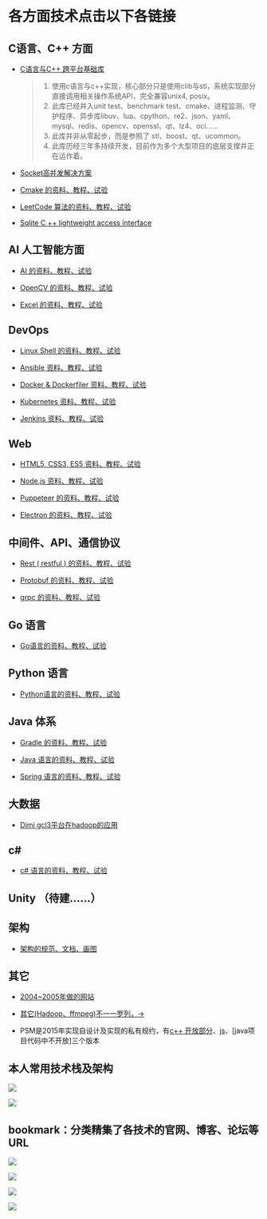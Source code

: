 
# 各方面技术点击以下各链接

## C语言、C++ 方面

- [C语言与C++ 跨平台基础库](https://github.com/oudream/ccxx)
    > 1. 使用c语言与c++实现，核心部分只是使用clib与stl，系统实现部分直接调用相关操作系统API，完全兼容unix4, posix。
    > 2. 此库已经并入unit test、benchmark test、cmake、进程监测、守护程序、异步库libuv、lua、cpython、re2、json、yaml、mysql、redis、opencv、openssl、qt、lz4、oci……
    > 3. 此库并非从零起步，而是参照了 stl、boost、qt、ucommon。
    > 4. 此库历经三年多持续开发，目前作为多个大型项目的底层支撑并正在运作着。

- [Socket高并发解决方案](https://github.com/oudream/hello-socket-model)                                                 

- [Cmake 的资料、教程、试验](https://github.com/oudream/hello-cmake)

- [LeetCode 算法的资料、教程、试验](https://github.com/oudream/leetcode)

- [Sqlite C ++ lightweight access interface](https://github.com/oudream/hello-sqlite)


## AI 人工智能方面

- [AI 的资料、教程、试验](https://github.com/oudream/hello-ai)

- [OpenCV 的资料、教程、试验](https://github.com/oudream/hello-opencv)

- [Excel 的资料、教程、试验](https://github.com/oudream/hello-excel)


## DevOps 

- [Linux Shell 的资料、教程、试验](https://github.com/oudream/hello-docker)

- [Ansible 资料、教程、试验](https://github.com/oudream/hello-ansible)

- [Docker & Dockerfiler 资料、教程、试验](https://github.com/oudream/hello-docker)

- [Kubernetes 资料、教程、试验](https://github.com/oudream/hello-kubernetes)

- [Jenkins 资料、教程、试验](https://github.com/oudream/hello-jenkins)


## Web

- [HTML5, CSS3, ES5 资料、教程、试验](https://github.com/oudream/hello-web)

- [Node.js 资料、教程、试验](https://github.com/oudream/hello-nodejs)

- [Puppeteer 的资料、教程、试验](https://github.com/oudream/hello-java)

- [Electron 的资料、教程、试验](https://github.com/oudream/hello-electron)


## 中间件、API、通信协议
- [Rest ( restful ) 的资料、教程、试验](https://github.com/oudream/hello-rest)

- [Protobuf 的资料、教程、试验](https://github.com/oudream/hello-protobuf)

- [grpc 的资料、教程、试验](https://github.com/oudream/hello-grpc)


## Go 语言

- [Go语言的资料、教程、试验](https://github.com/oudream/hello-go)


## Python 语言

- [Python语言的资料、教程、试验](https://github.com/oudream/hello-python)


## Java 体系
- [Gradle 的资料、教程、试验](https://github.com/oudream/hello-gradle)

- [Java 语言的资料、教程、试验](https://github.com/oudream/hello-java)

- [Spring 语言的资料、教程、试验](https://github.com/oudream/hello-spring)


## 大数据
- [Dimi gcl3平台在hadoop的应用](https://github.com/oudream/dimi)


## c# 
- [c# 语言的资料、教程、试验](https://github.com/oudream/hello-csharp)


## Unity （待建……）


## 架构 
- [架构的规范、文档、画图](https://github.com/oudream/hello-arch)


## 其它
- [2004~2005年做的网站](https://github.com/oudream/wwwroot)

- [其它(Hadoop、ffmpeg)不一一罗列，->](https://github.com/oudream)

- PSM是2015年实现自设计及实现的私有规约，有[c++ 开放部分](https://github.com/oudream/ccxx/blob/master/ccxx/cxpacket.h)、[js](https://github.com/oudream/hello-nodejs/blob/master/3rd/csm-3/protocol_psm.js)、[java项目代码中不开放]三个版本


## 本人常用技术栈及架构

![](./images/Snipaste_2020-04-24_08-06-47.jpg)

![](./images/Snipaste_2020-04-24_08-08-29.jpg)


## bookmark：分类精集了各技术的官网、博客、论坛等URL  

![](./images/Snipaste_2020-02-21_12-57-56.jpg)

![](./images/Snipaste_2020-02-21_12-58-58.jpg)

![](./images/Snipaste_2020-02-21_12-59-23.jpg)

![](./images/Snipaste_2020-02-21_13-00-42.jpg)
